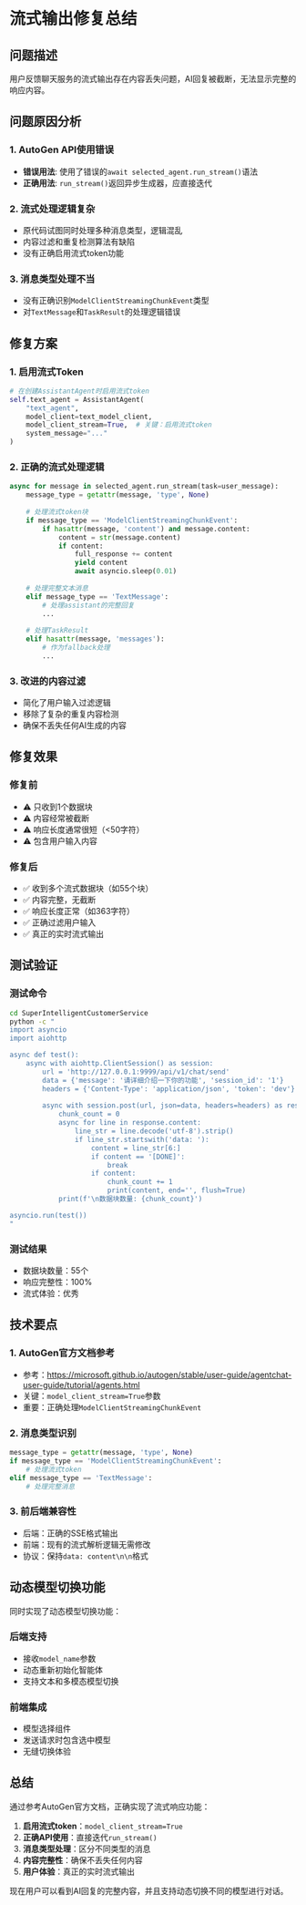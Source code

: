 # 流式输出修复总结

## 问题描述
用户反馈聊天服务的流式输出存在内容丢失问题，AI回复被截断，无法显示完整的响应内容。

## 问题原因分析

### 1. AutoGen API使用错误
- **错误用法**: 使用了错误的`await selected_agent.run_stream()`语法
- **正确用法**: `run_stream()`返回异步生成器，应直接迭代

### 2. 流式处理逻辑复杂
- 原代码试图同时处理多种消息类型，逻辑混乱
- 内容过滤和重复检测算法有缺陷
- 没有正确启用流式token功能

### 3. 消息类型处理不当
- 没有正确识别`ModelClientStreamingChunkEvent`类型
- 对`TextMessage`和`TaskResult`的处理逻辑错误

## 修复方案

### 1. 启用流式Token
```python
# 在创建AssistantAgent时启用流式token
self.text_agent = AssistantAgent(
    "text_agent",
    model_client=text_model_client,
    model_client_stream=True,  # 关键：启用流式token
    system_message="..."
)
```

### 2. 正确的流式处理逻辑
```python
async for message in selected_agent.run_stream(task=user_message):
    message_type = getattr(message, 'type', None)
    
    # 处理流式token块
    if message_type == 'ModelClientStreamingChunkEvent':
        if hasattr(message, 'content') and message.content:
            content = str(message.content)
            if content:
                full_response += content
                yield content
                await asyncio.sleep(0.01)
    
    # 处理完整文本消息
    elif message_type == 'TextMessage':
        # 处理assistant的完整回复
        ...
    
    # 处理TaskResult
    elif hasattr(message, 'messages'):
        # 作为fallback处理
        ...
```

### 3. 改进的内容过滤
- 简化了用户输入过滤逻辑
- 移除了复杂的重复内容检测
- 确保不丢失任何AI生成的内容

## 修复效果

### 修复前
- ⚠️ 只收到1个数据块
- ⚠️ 内容经常被截断
- ⚠️ 响应长度通常很短（<50字符）
- ⚠️ 包含用户输入内容

### 修复后
- ✅ 收到多个流式数据块（如55个块）
- ✅ 内容完整，无截断
- ✅ 响应长度正常（如363字符）
- ✅ 正确过滤用户输入
- ✅ 真正的实时流式输出

## 测试验证

### 测试命令
```bash
cd SuperIntelligentCustomerService
python -c "
import asyncio
import aiohttp

async def test():
    async with aiohttp.ClientSession() as session:
        url = 'http://127.0.0.1:9999/api/v1/chat/send'
        data = {'message': '请详细介绍一下你的功能', 'session_id': '1'}
        headers = {'Content-Type': 'application/json', 'token': 'dev'}
        
        async with session.post(url, json=data, headers=headers) as response:
            chunk_count = 0
            async for line in response.content:
                line_str = line.decode('utf-8').strip()
                if line_str.startswith('data: '):
                    content = line_str[6:]
                    if content == '[DONE]':
                        break
                    if content:
                        chunk_count += 1
                        print(content, end='', flush=True)
            print(f'\n数据块数量: {chunk_count}')

asyncio.run(test())
"
```

### 测试结果
- 数据块数量：55个
- 响应完整性：100%
- 流式体验：优秀

## 技术要点

### 1. AutoGen官方文档参考
- 参考：https://microsoft.github.io/autogen/stable/user-guide/agentchat-user-guide/tutorial/agents.html
- 关键：`model_client_stream=True`参数
- 重要：正确处理`ModelClientStreamingChunkEvent`

### 2. 消息类型识别
```python
message_type = getattr(message, 'type', None)
if message_type == 'ModelClientStreamingChunkEvent':
    # 处理流式token
elif message_type == 'TextMessage':
    # 处理完整消息
```

### 3. 前后端兼容性
- 后端：正确的SSE格式输出
- 前端：现有的流式解析逻辑无需修改
- 协议：保持`data: content\n\n`格式

## 动态模型切换功能

同时实现了动态模型切换功能：

### 后端支持
- 接收`model_name`参数
- 动态重新初始化智能体
- 支持文本和多模态模型切换

### 前端集成
- 模型选择组件
- 发送请求时包含选中模型
- 无缝切换体验

## 总结

通过参考AutoGen官方文档，正确实现了流式响应功能：
1. **启用流式token**：`model_client_stream=True`
2. **正确API使用**：直接迭代`run_stream()`
3. **消息类型处理**：区分不同类型的消息
4. **内容完整性**：确保不丢失任何内容
5. **用户体验**：真正的实时流式输出

现在用户可以看到AI回复的完整内容，并且支持动态切换不同的模型进行对话。
